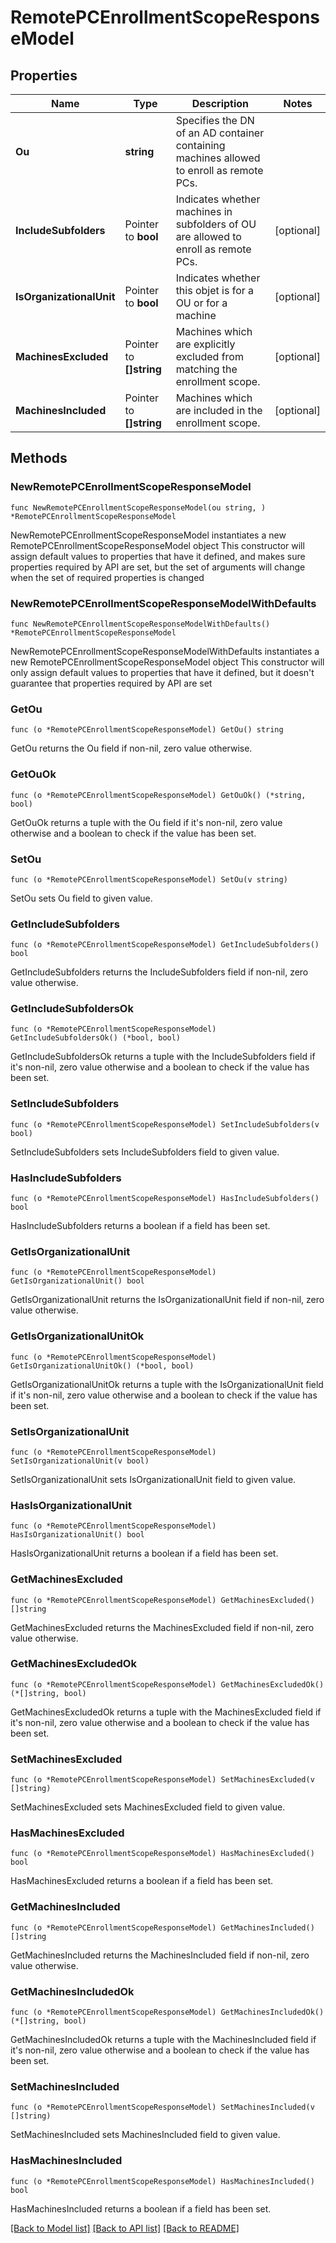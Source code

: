# RemotePCEnrollmentScopeResponseModel

## Properties

Name | Type | Description | Notes
------------ | ------------- | ------------- | -------------
**Ou** | **string** | Specifies the DN of an AD container containing machines allowed to enroll as remote PCs. | 
**IncludeSubfolders** | Pointer to **bool** | Indicates whether machines in subfolders of OU are allowed to enroll    as remote PCs. | [optional] 
**IsOrganizationalUnit** | Pointer to **bool** | Indicates whether this objet is for a OU or for a machine | [optional] 
**MachinesExcluded** | Pointer to **[]string** | Machines which are explicitly excluded from matching the enrollment scope. | [optional] 
**MachinesIncluded** | Pointer to **[]string** | Machines which are included in the enrollment scope. | [optional] 

## Methods

### NewRemotePCEnrollmentScopeResponseModel

`func NewRemotePCEnrollmentScopeResponseModel(ou string, ) *RemotePCEnrollmentScopeResponseModel`

NewRemotePCEnrollmentScopeResponseModel instantiates a new RemotePCEnrollmentScopeResponseModel object
This constructor will assign default values to properties that have it defined,
and makes sure properties required by API are set, but the set of arguments
will change when the set of required properties is changed

### NewRemotePCEnrollmentScopeResponseModelWithDefaults

`func NewRemotePCEnrollmentScopeResponseModelWithDefaults() *RemotePCEnrollmentScopeResponseModel`

NewRemotePCEnrollmentScopeResponseModelWithDefaults instantiates a new RemotePCEnrollmentScopeResponseModel object
This constructor will only assign default values to properties that have it defined,
but it doesn't guarantee that properties required by API are set

### GetOu

`func (o *RemotePCEnrollmentScopeResponseModel) GetOu() string`

GetOu returns the Ou field if non-nil, zero value otherwise.

### GetOuOk

`func (o *RemotePCEnrollmentScopeResponseModel) GetOuOk() (*string, bool)`

GetOuOk returns a tuple with the Ou field if it's non-nil, zero value otherwise
and a boolean to check if the value has been set.

### SetOu

`func (o *RemotePCEnrollmentScopeResponseModel) SetOu(v string)`

SetOu sets Ou field to given value.


### GetIncludeSubfolders

`func (o *RemotePCEnrollmentScopeResponseModel) GetIncludeSubfolders() bool`

GetIncludeSubfolders returns the IncludeSubfolders field if non-nil, zero value otherwise.

### GetIncludeSubfoldersOk

`func (o *RemotePCEnrollmentScopeResponseModel) GetIncludeSubfoldersOk() (*bool, bool)`

GetIncludeSubfoldersOk returns a tuple with the IncludeSubfolders field if it's non-nil, zero value otherwise
and a boolean to check if the value has been set.

### SetIncludeSubfolders

`func (o *RemotePCEnrollmentScopeResponseModel) SetIncludeSubfolders(v bool)`

SetIncludeSubfolders sets IncludeSubfolders field to given value.

### HasIncludeSubfolders

`func (o *RemotePCEnrollmentScopeResponseModel) HasIncludeSubfolders() bool`

HasIncludeSubfolders returns a boolean if a field has been set.

### GetIsOrganizationalUnit

`func (o *RemotePCEnrollmentScopeResponseModel) GetIsOrganizationalUnit() bool`

GetIsOrganizationalUnit returns the IsOrganizationalUnit field if non-nil, zero value otherwise.

### GetIsOrganizationalUnitOk

`func (o *RemotePCEnrollmentScopeResponseModel) GetIsOrganizationalUnitOk() (*bool, bool)`

GetIsOrganizationalUnitOk returns a tuple with the IsOrganizationalUnit field if it's non-nil, zero value otherwise
and a boolean to check if the value has been set.

### SetIsOrganizationalUnit

`func (o *RemotePCEnrollmentScopeResponseModel) SetIsOrganizationalUnit(v bool)`

SetIsOrganizationalUnit sets IsOrganizationalUnit field to given value.

### HasIsOrganizationalUnit

`func (o *RemotePCEnrollmentScopeResponseModel) HasIsOrganizationalUnit() bool`

HasIsOrganizationalUnit returns a boolean if a field has been set.

### GetMachinesExcluded

`func (o *RemotePCEnrollmentScopeResponseModel) GetMachinesExcluded() []string`

GetMachinesExcluded returns the MachinesExcluded field if non-nil, zero value otherwise.

### GetMachinesExcludedOk

`func (o *RemotePCEnrollmentScopeResponseModel) GetMachinesExcludedOk() (*[]string, bool)`

GetMachinesExcludedOk returns a tuple with the MachinesExcluded field if it's non-nil, zero value otherwise
and a boolean to check if the value has been set.

### SetMachinesExcluded

`func (o *RemotePCEnrollmentScopeResponseModel) SetMachinesExcluded(v []string)`

SetMachinesExcluded sets MachinesExcluded field to given value.

### HasMachinesExcluded

`func (o *RemotePCEnrollmentScopeResponseModel) HasMachinesExcluded() bool`

HasMachinesExcluded returns a boolean if a field has been set.

### GetMachinesIncluded

`func (o *RemotePCEnrollmentScopeResponseModel) GetMachinesIncluded() []string`

GetMachinesIncluded returns the MachinesIncluded field if non-nil, zero value otherwise.

### GetMachinesIncludedOk

`func (o *RemotePCEnrollmentScopeResponseModel) GetMachinesIncludedOk() (*[]string, bool)`

GetMachinesIncludedOk returns a tuple with the MachinesIncluded field if it's non-nil, zero value otherwise
and a boolean to check if the value has been set.

### SetMachinesIncluded

`func (o *RemotePCEnrollmentScopeResponseModel) SetMachinesIncluded(v []string)`

SetMachinesIncluded sets MachinesIncluded field to given value.

### HasMachinesIncluded

`func (o *RemotePCEnrollmentScopeResponseModel) HasMachinesIncluded() bool`

HasMachinesIncluded returns a boolean if a field has been set.


[[Back to Model list]](../README.md#documentation-for-models) [[Back to API list]](../README.md#documentation-for-api-endpoints) [[Back to README]](../README.md)


